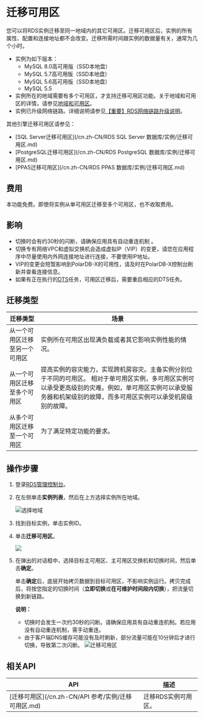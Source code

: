 # 迁移可用区

您可以将RDS实例迁移至同一地域内的其它可用区。迁移可用区后，实例的所有属性、配置和连接地址都不会改变。迁移所需时间跟实例的数据量有关，通常为几个小时。

-   实例为如下版本：
    -   MySQL 8.0高可用版（SSD本地盘）
    -   MySQL 5.7高可用版（SSD本地盘）
    -   MySQL 5.6高可用版（SSD本地盘）
    -   MySQL 5.5
-   实例所在的地域需要有多个可用区，才支持迁移可用区功能。关于地域和可用区的详情，请参见[地域和可用区](https://help.aliyun.com/document_detail/40654.html)。
-   实例已升级网络链路。详细说明请参见[【重要】RDS网络链路升级说明](/cn.zh-CN/活动与通知/【重要】RDS网络链路升级说明.md)。

其他引擎迁移可用区请参见：

-   [SQL Server迁移可用区](/cn.zh-CN/RDS SQL Server 数据库/实例/迁移可用区.md)
-   [PostgreSQL迁移可用区](/cn.zh-CN/RDS PostgreSQL 数据库/实例/迁移可用区.md)
-   [PPAS迁移可用区](/cn.zh-CN/RDS PPAS 数据库/实例/迁移可用区.md)

## 费用

本功能免费。即使将实例从单可用区迁移至多个可用区，也不收取费用。

## 影响

-   切换时会有约30秒的闪断，请确保应用具有自动重连机制 。
-   切换专有网络VPC和虚拟交换机会造成虚拟IP（VIP）的变更，请您在应用程序中尽量使用内外网连接地址进行连接，不要使用IP地址。
-   VIP的变更会短暂影响到PolarDB-X的可用性，请及时在PolarDB-X控制台刷新并查看连接信息。
-   如果有正在执行的[DTS](https://help.aliyun.com/document_detail/26592.html)任务，可用区迁移后，需要重启相应的DTS任务。

## 迁移类型

|迁移类型|场景|
|----|--|
|从一个可用区迁移至另一个可用区|实例所在可用区出现满负载或者其它影响实例性能的情况。|
|从一个可用区迁移至多个可用区|提高实例的容灾能力，实现跨机房容灾。主备实例分别位于不同的可用区。 相对于单可用区实例，多可用区实例可以承受更高级别的灾难。例如，单可用区实例可以承受服务器和机架级别的故障，而多可用区实例可以承受机房级别的故障。 |
|从多个可用区迁移至一个可用区|为了满足特定功能的要求。|

## 操作步骤

1.  登录[RDS管理控制台](https://rds.console.aliyun.com/)。

2.  在左侧单击**实例列表**，然后在上方选择实例所在地域。

    ![选择地域](https://static-aliyun-doc.oss-accelerate.aliyuncs.com/assets/img/zh-CN/3074469951/p36543.png)

3.  找到目标实例，单击实例ID。

4.  单击**迁移可用区**。

    ![](https://static-aliyun-doc.oss-accelerate.aliyuncs.com/assets/img/zh-CN/9967559951/p3015.png)

5.  在弹出的对话框中，选择目标主可用区、主可用区交换机和切换时间，然后单击**确定**。

    单击**确定**后，底层开始拷贝数据到目标可用区，不影响实例运行。拷贝完成后，将按您指定的切换时间（**立即切换**或**在可维护时间段内切换**），把流量切换到新链路。

    **说明：**

    -   切换时会发生一次约30秒的闪断。请确保应用具有自动重连机制。若应用没有自动重连机制，需手动重连。
    -   由于客户端DNS缓存可能没有及时刷新，部分流量可能在10分钟后才进行切换，导致第二次闪断。
    ![迁移可用区](https://static-aliyun-doc.oss-accelerate.aliyuncs.com/assets/img/zh-CN/9967559951/p134221.png)


## 相关API

|API|描述|
|---|--|
|[迁移可用区](/cn.zh-CN/API 参考/实例/迁移可用区.md)|迁移RDS实例可用区。|

